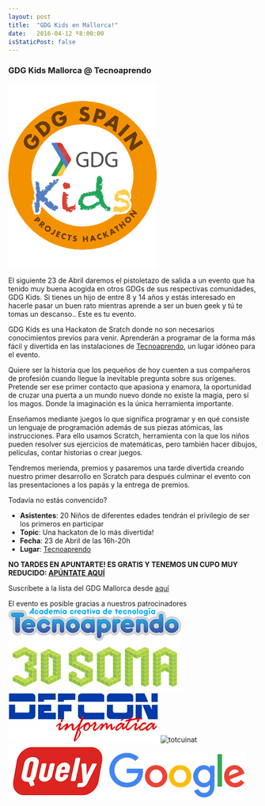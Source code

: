 ```yaml
---
layout: post
title:  "GDG Kids en Mallorca!"
date:   2016-04-12 º8:00:00
isStaticPost: false
---
```

### GDG Kids Mallorca @ Tecnoaprendo ###

![GDGKids](/img/posts/GDGKids.png)

El siguiente 23 de Abril daremos el pistoletazo de salida a un evento que ha tenido muy buena acogida en otros GDGs de sus respectivas comunidades, GDG Kids.
Si tienes un hijo de entre 8 y 14 años y estás interesado en hacerle pasar un buen rato mientras aprende a ser un buen geek y tú te tomas un descanso.. Este es tu evento.

GDG Kids es una Hackaton de Sratch donde no son necesarios conocimientos previos para venir. Aprenderán a programar de la forma más fácil y divertida en las 
instalaciones de [Tecnoaprendo](http://www.tecnoaprendo.es/), un lugar idóneo para el evento.

<!--[![Everything Is AWESOME](http://img.youtube.com/vi/cBB5K4U9Z4o/0.jpg)](https://www.youtube.com/watch?v=cBB5K4U9Z4o "GDG Kids @ Tecnoaprendo")-->

Quiere ser la historia que los pequeños de hoy cuenten a sus compañeros de profesión cuando llegue la inevitable pregunta sobre sus orígenes. 
Pretende ser ese primer contacto que apasiona y enamora, la oportunidad de cruzar una puerta a un mundo nuevo donde no existe la magia, pero sí los magos. 
Donde la imaginación es la única herramienta importante.

Enseñamos mediante juegos lo que significa programar y en qué consiste un lenguaje de programación además de sus piezas atómicas, 
las instrucciones. Para ello usamos Scratch, herramienta con la que los niños pueden resolver sus ejercicios de matemáticas, pero también hacer dibujos, 
películas, contar historias o crear juegos.

Tendremos merienda, premios y pasaremos una tarde divertida creando nuestro primer desarrollo en Scratch 
para después culminar el evento con las presentaciones a los papás y la entrega de premios.

Todavía no estás convencido?

* **Asistentes**: 20 Niños de diferentes edades tendrán el privilegio de ser los primeros en participar 
* **Topic**: Una hackaton de lo más divertida!
* **Fecha**: 23 de Abril de las 16h-20h
* **Lugar**: [Tecnoaprendo](http://www.tecnoaprendo.es/)

**NO TARDES EN APUNTARTE! ES GRATIS Y TENEMOS UN CUPO MUY REDUCIDO: [APÚNTATE AQUÍ](http://entradium.com/entradas/gdg-kids-con-tecnoaprendo)**

Suscríbete a la lista del GDG Mallorca desde [aquí](http://gdgmallorca.us9.list-manage.com/subscribe?u=39305c0abac7de34a923f7a4a&id=49c102aaa5)

El evento es posible gracias a nuestros patrocinadores
![Tecnoaprendo](/img/posts/tecnoaprendo.png)
![3DSoma](/img/posts/3dsoma.jpg)
![Defcon](/img/posts/defcon.jpg)
![totcuinat](/img/posts/totcuinat.ong)
![Quely](/img/posts/quely.jpg)
![Google](/img/posts/google.png)